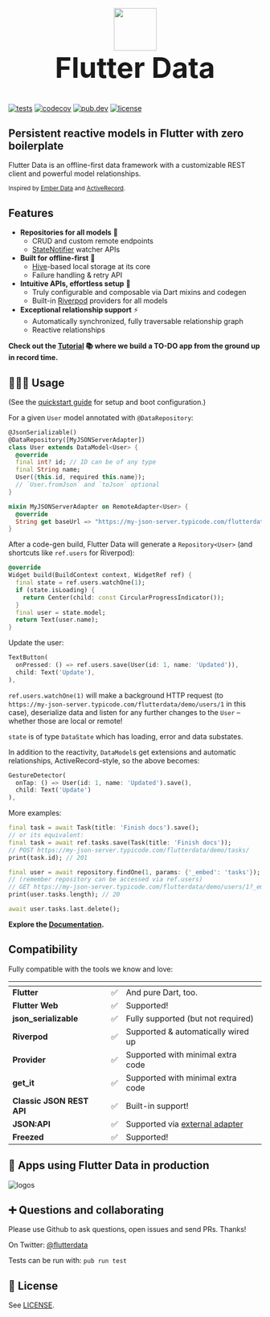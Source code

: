 <!-- markdownlint-disable MD033 MD041 -->
<p align="center" style="margin-bottom: 0px;">
  <img src="https://avatars2.githubusercontent.com/u/61839689?s=200&v=4" width="85px">
</p>

<h1 align="center" style="margin-top: 0px; font-size: 4em;">Flutter Data</h1>

[![tests](https://img.shields.io/github/actions/workflow/status/flutterdata/flutter_data/test.yml?branch=master)](https://github.com/flutterdata/flutter_data/actions) [![codecov](https://codecov.io/gh/flutterdata/flutter_data/branch/master/graph/badge.svg)](https://codecov.io/gh/flutterdata/flutter_data) [![pub.dev](https://img.shields.io/pub/v/flutter_data?label=pub.dev&labelColor=333940&logo=dart)](https://pub.dev/packages/flutter_data) [![license](https://img.shields.io/github/license/flutterdata/flutter_data?color=%23007A88&labelColor=333940&logo=mit)](https://github.com/flutterdata/flutter_data/blob/master/LICENSE)

## Persistent reactive models in Flutter with zero boilerplate

Flutter Data is an offline-first data framework with a customizable REST client and powerful model relationships.

<small>Inspired by [Ember Data](https://github.com/emberjs/data) and [ActiveRecord](https://guides.rubyonrails.org/active_record_basics.html).</small>

## Features

- **Repositories for all models** 🚀
  - CRUD and custom remote endpoints
  - [StateNotifier](https://pub.dev/packages/state_notifier) watcher APIs
- **Built for offline-first** 🔌
  - [Hive](https://docs.hivedb.dev/)-based local storage at its core
  - Failure handling & retry API
- **Intuitive APIs, effortless setup** 💙
  - Truly configurable and composable via Dart mixins and codegen
  - Built-in [Riverpod](https://riverpod.dev/) providers for all models
- **Exceptional relationship support** ⚡️
  - Automatically synchronized, fully traversable relationship graph
  - Reactive relationships

**Check out the [Tutorial](https://flutterdata.dev/tutorial) 📚 where we build a TO-DO app from the ground up in record time.**

## 👩🏾‍💻 Usage

(See the [quickstart guide](https://flutterdata.dev/docs/quickstart/) for setup and boot configuration.)

For a given `User` model annotated with `@DataRepository`:

```dart
@JsonSerializable()
@DataRepository([MyJSONServerAdapter])
class User extends DataModel<User> {
  @override
  final int? id; // ID can be of any type
  final String name;
  User({this.id, required this.name});
  // `User.fromJson` and `toJson` optional
}

mixin MyJSONServerAdapter on RemoteAdapter<User> {
  @override
  String get baseUrl => "https://my-json-server.typicode.com/flutterdata/demo/";
}
```

After a code-gen build, Flutter Data will generate a `Repository<User>` (and shortcuts like `ref.users` for Riverpod):

```dart
@override
Widget build(BuildContext context, WidgetRef ref) {
  final state = ref.users.watchOne(1);
  if (state.isLoading) {
    return Center(child: const CircularProgressIndicator());
  }
  final user = state.model;
  return Text(user.name);
}
```

Update the user:

```dart
TextButton(
  onPressed: () => ref.users.save(User(id: 1, name: 'Updated')),
  child: Text('Update'),
),
```

`ref.users.watchOne(1)` will make a background HTTP request (to `https://my-json-server.typicode.com/flutterdata/demo/users/1` in this case), deserialize data and listen for any further changes to the `User` – whether those are local or remote!

`state` is of type `DataState` which has loading, error and data substates.

In addition to the reactivity, `DataModel`s get extensions and automatic relationships, ActiveRecord-style, so the above becomes:

```dart
GestureDetector(
  onTap: () => User(id: 1, name: 'Updated').save(),
  child: Text('Update')
),
```

More examples:

```dart
final task = await Task(title: 'Finish docs').save();
// or its equivalent:
final task = await ref.tasks.save(Task(title: 'Finish docs'));
// POST https://my-json-server.typicode.com/flutterdata/demo/tasks/
print(task.id); // 201

final user = await repository.findOne(1, params: {'_embed': 'tasks'});
// (remember repository can be accessed via ref.users)
// GET https://my-json-server.typicode.com/flutterdata/demo/users/1?_embed=tasks
print(user.tasks.length); // 20

await user.tasks.last.delete();
```

**Explore the [Documentation](https://flutterdata.dev/docs/).**

## Compatibility

Fully compatible with the tools we know and love:

<table class="table-fixed">
  <thead>
    <tr>
      <th class="w-4/12"></th>
      <th class="w-1/12"></th>
      <th class="w-7/12"></th>
    </tr>
  </thead>
  <tbody>
    <tr>
      <td class="font-bold px-4 py-2"><strong>Flutter</strong></td>
      <td class="px-4 py-2">✅</td>
      <td class="px-4 py-2 text-sm">And pure Dart, too.</td>
    </tr>
    <tr class="bg-yellow-50">
      <td class="font-bold px-4 py-2"><strong>Flutter Web</strong></td>
      <td class="px-4 py-2">✅</td>
      <td class="px-4 py-2 text-sm">Supported!</td>
    </tr>
    <tr>
      <td class="font-bold px-4 py-2"><strong>json_serializable</strong></td>
      <td class="px-4 py-2">✅</td>
      <td class="px-4 py-2 text-sm">Fully supported (but not required)
      </td>
    </tr>
    <tr class="bg-yellow-50">
      <td class="font-bold px-4 py-2"><strong>Riverpod</strong></td>
      <td class="px-4 py-2">✅</td>
      <td class="px-4 py-2 text-sm">Supported &amp; automatically wired up</td>
    </tr>
    <tr>
      <td class="font-bold px-4 py-2"><strong>Provider</strong></td>
      <td class="px-4 py-2">✅</td>
      <td class="px-4 py-2 text-sm">Supported with minimal extra code</td>
    </tr>
    <tr class="bg-yellow-50">
      <td class="font-bold px-4 py-2"><strong>get_it</strong></td>
      <td class="px-4 py-2">✅</td>
      <td class="px-4 py-2 text-sm">Supported with minimal extra code</td>
    </tr>
    <tr>
      <td class="font-bold px-4 py-2"><strong>Classic JSON REST API</strong></td>
      <td class="px-4 py-2">✅</td>
      <td class="px-4 py-2 text-sm">Built-in support!</td>
    </tr>
    <tr class="bg-yellow-50">
      <td class="font-bold px-4 py-2"><strong>JSON:API</strong></td>
      <td class="px-4 py-2">✅</td>
      <td class="px-4 py-2 text-sm">Supported via <a href="https://pub.dev/packages/flutter_data_json_api_adapter">external adapter</a></td>
    </tr>
    <tr>
      <td class="font-bold px-4 py-2"><strong>Freezed</strong></td>
      <td class="px-4 py-2">✅</td>
      <td class="px-4 py-2 text-sm">Supported!</td>
    </tr>
  </tbody>
</table>

## 📲 Apps using Flutter Data in production

![logos](https://user-images.githubusercontent.com/66403/115444364-79053f80-a1e2-11eb-9498-ee86718a4be5.png)

## ➕ Questions and collaborating

Please use Github to ask questions, open issues and send PRs. Thanks!

On Twitter: [@flutterdata](https://twitter.com/flutterdata)

Tests can be run with: `pub run test`

## 📝 License

See [LICENSE](https://github.com/flutterdata/flutter_data/blob/master/LICENSE).
